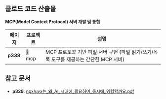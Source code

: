 ## 클로드 코드 산출물

**MCP(Model Context Protocol) 서버 개발 및 통합**

| 페이지   | 프로젝트 | 설명                                                                                   |
|----------|----------|----------------------------------------------------------------------------------------|
| **p338** | 📁 mcp   | MCP 프로토콜 기반 파일 서버 구현 (파일 읽기/쓰기/목록 도구를 제공하는 간단한 MCP 서버) |

## 참고 문서
- **p329**: [npx/uvx는_왜_AI_시대에_필요하며_동시에_위험할까요.pdf](./%5B%ED%81%B4%EB%A1%9C%EB%93%9C_%EC%BD%94%EB%93%9C%5D_p329%EC%99%B8_npx%E2%88%95uvx%EB%8A%94_%EC%99%9C_AI_%EC%8B%9C%EB%8C%80%EC%97%90_%ED%95%84%EC%9A%94%ED%95%98%EB%A9%B0_%EB%8F%99%EC%8B%9C%EC%97%90_%EC%9C%84%ED%97%98%ED%95%A0%EA%B9%8C%EC%9A%94.pdf)
